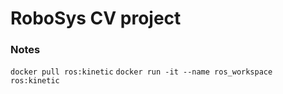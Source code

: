 # RoboSys CV project

### Notes

`docker pull ros:kinetic`
`docker run -it --name ros_workspace ros:kinetic`

